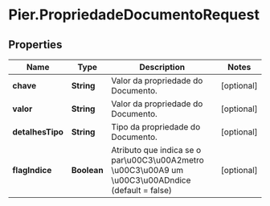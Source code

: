 # Pier.PropriedadeDocumentoRequest

## Properties
Name | Type | Description | Notes
------------ | ------------- | ------------- | -------------
**chave** | **String** | Valor da propriedade do Documento. | [optional] 
**valor** | **String** | Valor da propriedade do Documento. | [optional] 
**detalhesTipo** | **String** | Tipo da propriedade do Documento. | [optional] 
**flagIndice** | **Boolean** | Atributo que indica se o par\u00C3\u00A2metro \u00C3\u00A9 um \u00C3\u00ADndice (default = false) | [optional] 


